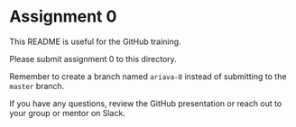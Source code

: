 # Assignment 0

This README is useful for the GitHub training.

Please submit assignment 0 to this directory.

Remember to create a branch named `ariava-0` 
instead of submitting to the `master` branch.

If you have any questions, review the GitHub presentation or reach
out to your group or mentor on Slack.
